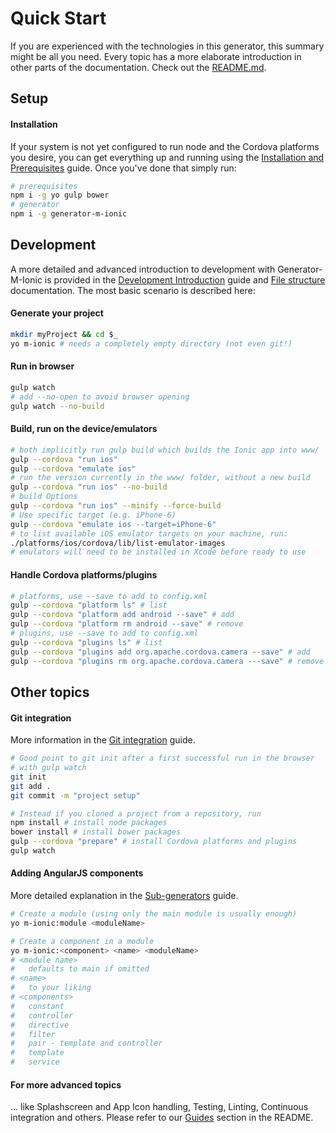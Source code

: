 # Quick Start
If you are experienced with the technologies in this generator, this summary might be all you need. Every topic has a more elaborate introduction in other parts of the documentation. Check out the [README.md](../../README.md).

## Setup  

#### Installation
If your system is not yet configured to run node and the Cordova platforms you desire, you can get everything up and running using the [Installation and Prerequisites](https://github.com/mwaylabs/generator-m-ionic/blob/master/docs/start/installation_prerequisites.md) guide. Once you've done that simply run:
```sh
# prerequisites
npm i -g yo gulp bower
# generator
npm i -g generator-m-ionic
```

## Development
A more detailed and advanced introduction to development with Generator-M-Ionic is provided in the [Development Introduction](https://github.com/mwaylabs/generator-m-ionic/blob/master/docs/start/development_intro.md) guide and [File structure](https://github.com/mwaylabs/generator-m-ionic/blob/master/docs/start/file_structure.md) documentation. The most basic scenario is described here:
#### Generate your project

```sh
mkdir myProject && cd $_
yo m-ionic # needs a completely empty directory (not even git!)
```
#### Run in browser

```sh
gulp watch
# add --no-open to avoid browser opening
gulp watch --no-build
```
#### Build, run on the device/emulators

```sh
# both implicitly run gulp build which builds the Ionic app into www/
gulp --cordova "run ios"
gulp --cordova "emulate ios"
# run the version currently in the www/ folder, without a new build
gulp --cordova "run ios" --no-build
# build Options
gulp --cordova "run ios" --minify --force-build
# Use specific target (e.g. iPhone-6)
gulp --cordova "emulate ios --target=iPhone-6"
# to list available iOS emulator targets on your machine, run:
./platforms/ios/cordova/lib/list-emulator-images
# emulators will need to be installed in Xcode before ready to use
```

#### Handle Cordova platforms/plugins
```sh
# platforms, use --save to add to config.xml
gulp --cordova "platform ls" # list
gulp --cordova "platform add android --save" # add
gulp --cordova "platform rm android --save" # remove
# plugins, use --save to add to config.xml
gulp --cordova "plugins ls" # list
gulp --cordova "plugins add org.apache.cordova.camera --save" # add
gulp --cordova "plugins rm org.apache.cordova.camera ---save" # remove
```

##  Other topics
#### Git integration
More information in the  [Git integration](https://github.com/mwaylabs/generator-m-ionic/blob/master/docs/guides/git_integration.md) guide.
```sh
# Good point to git init after a first successful run in the browser
# with gulp watch
git init
git add .
git commit -m "project setup"

# Instead if you cloned a project from a repository, run
npm install # install node packages
bower install # install bower packages
gulp --cordova "prepare" # install Cordova platforms and plugins
gulp watch
```
#### Adding AngularJS components
More detailed explanation in the [Sub-generators](https://github.com/mwaylabs/generator-m-ionic/blob/master/docs/guides/sub_generators.md) guide.
```sh
# Create a module (using only the main module is usually enough)
yo m-ionic:module <moduleName>

# Create a component in a module
yo m-ionic:<component> <name> <moduleName>
# <module name>
#   defaults to main if omitted
# <name>
#   to your liking
# <components>
#   constant
#   controller
#   directive
#   filter
#   pair - template and controller
#   template
#   service
```
#### For more advanced topics
... like Splashscreen and App Icon handling, Testing, Linting, Continuous integration and others. Please refer to our [Guides](https://github.com/mwaylabs/generator-m-ionic#guides) section in the README.
